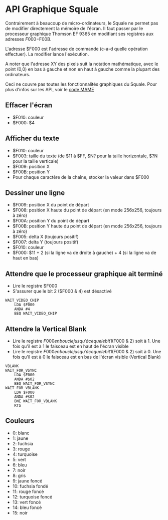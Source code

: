 # API Graphique Squale

Contrairement à beaucoup de micro-ordinateurs, le Squale ne permet pas de modifier directement la mémoire de l'écran. Il faut passer par le processeur graphique Thomson EF 9365 en modifiant ses registres aux adresses $F000-$F00B.

L'adresse $F000 est l'adresse de commande (c-a-d quelle opération effectuer). La modifier lance l'exécution.

A noter que l'adresse XY des pixels suit la notation mathématique, avec le point (0,0) en bas à gauche et non en haut à gauche comme la plupart des ordinateurs.

Ceci ne couvre pas toutes les fonctionnalités graphiques du Squale. Pour plus d'infos sur les API, voir le [code MAME](https://github.com/mamedev/mame/blob/master/src/devices/video/ef9365.cpp#L929)

## Effacer l'écran

- $F010: couleur
- $F000: $4

## Afficher du texte

- $F010: couleur
- $F003: taille du texte (de $11 à $FF, $N? pour la taille horizontale, $?N pour la taille verticale)
- $F009: position X
- $F00B: position Y
- Pour chaque caractère de la chaîne, stocker la valeur dans $F000

## Dessiner une ligne

- $F009: position X du point de départ
- $F008: position X haute du point de départ (en mode 256x256, toujours à zéro)
- $F00A: position Y du point de départ
- $F00B: position Y haute du point de départ (en mode 256x256, toujours à zéro)
- $F005: delta X (toujours positif)
- $F007: delta Y (toujours positif)
- $F010: couleur
- $F000: $11 + 2 (si la ligne va de droite à gauche) + 4 (si la ligne va de haut en bas)

## Attendre que le processeur graphique ait terminé

- Lire le registre $F000
- S'assurer que le bit 2 ($F000 & 4) est désactivé

```
WAIT_VIDEO_CHIP
    LDA $F000
    ANDA #4
    BEQ WAIT_VIDEO_CHIP
```

## Attendre la Vertical Blank

- Lire le registre $F000 en boucle jusqu'à ce que le bit 1 ($F000 & 2) soit à 1. Une fois qu'il est à 1 le faisceau est en haut de l'écran visible
- Lire le registre $F000 en boucle jusqu'à ce que le bit 1 ($F000 & 2) soit à 0. Une fois qu'il est à 0 le faisceau est en bas de l'écran visible (Vertical Blank)

```
VBLANK
WAIT_FOR_VSYNC
    LDA $F000
    ANDA #$02
    BEQ WAIT_FOR_VSYNC
WAIT_FOR_VBLANK
    LDA $F000
    ANDA #$02
    BNE WAIT_FOR_VBLANK
    RTS
```

## Couleurs

- 0: blanc
- 1: jaune
- 2: fuchsia
- 3: rouge
- 4: turquoise
- 5: vert
- 6: bleu
- 7: noir
- 8: gris
- 9: jaune foncé
- 10: fuchsia fondé
- 11: rouge foncé
- 12: turquoise foncé
- 13: vert foncé
- 14: bleu foncé
- 15: noir

